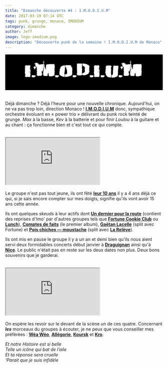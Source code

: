 ```yaml
---
title: "Dimanche découverte #4 : I.M.O.D.I.U.M"
date: 2017-03-19 07:14 UTC
tags: punk, grunge, monaco, IMODIUM
category: dimanche
author: Jeff
image: logo-imodium.png
description: "Découverte punk de la semaine ! I.M.O.D.I.U.M de Monaco"
---
```

![Logo](2017-03-19-dimanche-decouverte-4-imodium/logo-imodium.png)
<br/><br/>

Déjà dimanche ? Déjà l'heure pour une nouvelle chronique. Aujourd'hui, on ne va pas trop loin, direction Monaco !
[**I.M.O.D.I.U.M**](http://www.facebook.com/pages/IMODIUM/80470588706) donc, sympathique orchestre évoluant en « power trio » délivrant du punk rock teinté de grunge.
*Max* à la basse, *Kev* à la batterie et pour finir *Loulou* à la guitare et au chant : ça fonctionne bien et c'est tout ce qui compte.

<br/>
<iframe class="bandcamp-small" src="https://bandcamp.com/EmbeddedPlayer/album=1425510613/size=small/bgcol=333333/linkcol=0f91ff/transparent=true/" seamless><a href="https://imodium.bandcamp.com/album/un-dernier-pour-la-route">Un dernier pour la route by I.M.O.D.I.U.M</a></iframe>
<br/>

Le groupe n'est pas tout jeune, ils ont fêté [**leur 10 ans**](https://www.youtube.com/watch?v=FqzkjJ9Vej0) il y a 4 ans déjà ce qui, si je sais encore compter sur mes doigts, signifie qu'ils vont avoir 15 ans cette année.

Ils ont quelques *skeuds* à leur actifs dont [**Un dernier pour la route**](https://imodium.bandcamp.com/album/un-dernier-pour-la-route) (contient des reprises d'Imo' par d'autres groupes tels que [**Fortune Cookie Club**](https://fortunecookieclub.bandcamp.com/) ou [**Lunch**](https://lunch.bandcamp.com/album/plong-dans-le-d-cor-2017)), [**Comptes de faits**](https://imodium.bandcamp.com/album/1er-album-compte-de-faits) (le premier album), [**Gaëtan Lacelle**](https://imodium.bandcamp.com/album/imodium-fortune-cookie-club-ga-tan-lacelle) (split avec Fortune) et [**Pois chiches — moustache**](https://imodium.bandcamp.com/album/imodium-la-rel-ve-pois-chiches-moustache) (split avec [**La Relève**](http://la.releve.free.fr/site/medias.php)).

Ils ont mis en pause le groupe il y a un an et demi bien qu'ils nous aient servi deux formidables concerts début janvier à [**Draguignan**](https://www.youtube.com/watch?v=1x5LwJ78hpE) ainsi qu'à [**Nice**](https://www.youtube.com/watch?v=lW2Xe62w7HQ). Le public n'était pas en reste sur les deux dates non plus. Deux bons souvenirs que je garderai.

<br/>
<iframe class="bandcamp-small" src="https://bandcamp.com/EmbeddedPlayer/album=3608998108/size=small/bgcol=333333/linkcol=0f91ff/transparent=true/" seamless><a href="https://imodium.bandcamp.com/album/1er-album-compte-de-faits">1er Album - Compte de faits by I.M.O.D.I.U.M</a></iframe>
<br/>

On espère les revoir sur le devant de la scène un de ces quatre.
Concernant **_les_** morceaux du groupes à écouter, je ne peux que vous conseiller mes préférées : [**Wéa Wéo**](https://imodium.bandcamp.com/track/w-a-w-o), [**Allégorie**](https://imodium.bandcamp.com/track/allegorie), [**Koursk**](https://imodium.bandcamp.com/track/koursk-2) et [**Kro**](https://imodium.bandcamp.com/track/imodium-kro).


*Et notre Histoire est si belle<br/>*
*Telle un icône qui bat de l’aile<br/>*
*Et ta réponse sera cruelle<br/>*
*‘Parait que je suis infidèle<br/>*
